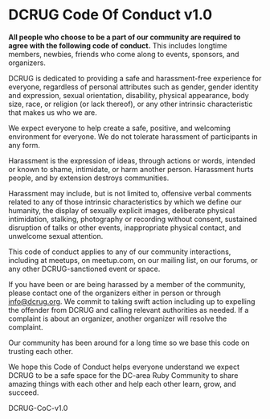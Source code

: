 # DCRUG Code Of Conduct v1.0

**All people who choose to be a part of our community are required to agree with the following code of conduct.** This includes longtime members, newbies, friends who come along to events, sponsors, and organizers.

DCRUG is dedicated to providing a safe and harassment-free experience for everyone, regardless of personal attributes such as gender, gender identity and expression, sexual orientation, disability, physical appearance, body size, race, or religion (or lack thereof), or any other intrinsic characteristic that makes us who we are.

We expect everyone to help create a safe, positive, and welcoming environment for everyone. We do not tolerate harassment of participants in any form.

Harassment is the expression of ideas, through actions or words, intended or known to shame, intimidate, or harm another person. Harassment hurts people, and by extension destroys communities.

Harassment may include, but is not limited to, offensive verbal comments related to any of those intrinsic characteristics by which we define our humanity, the display of sexually explicit images, deliberate physical intimidation, stalking,  photography or recording without consent, sustained disruption of talks or other events, inappropriate physical contact, and unwelcome sexual attention.

This code of conduct applies to any of our community interactions, including at meetups, on meetup.com, on our mailing list, on our forums, or any other DCRUG-sanctioned event or space.

If you have been or are being harassed by a member of the community, please contact one of the organizers either in person or through info@dcrug.org. We commit to taking swift action including up to expelling the offender from DCRUG and calling relevant authorities as needed. If a complaint is about an organizer, another organizer will resolve the complaint.

Our community has been around for a long time so we base this code on trusting each other.

We hope this Code of Conduct helps everyone understand we expect DCRUG to be a safe space for the DC-area Ruby Community to share amazing things with each other and help each other learn, grow, and succeed.

DCRUG-CoC-v1.0
